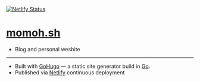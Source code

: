 [![Netlify Status](https://api.netlify.com/api/v1/badges/a8047e68-3cdd-486e-a5f4-69d9d1e09574/deploy-status)](https://app.netlify.com/sites/momohsh/deploys)

#  [momoh.sh](https://momoh.sh)

- Blog and personal wesbite

--------------------------------
- Built with [GoHugo](https://gohugo.io) &mdash; a static site generator build in [Go](https://golang.org).
- Published via [Netlify](https://netlify.com) continuous deployment